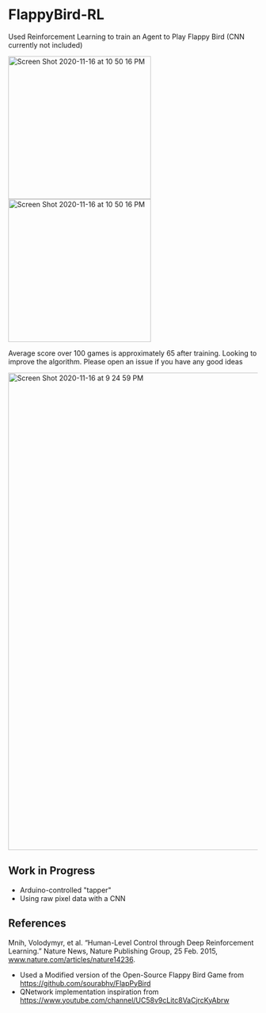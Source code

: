 # FlappyBird-RL
Used Reinforcement Learning to train an Agent to Play Flappy Bird (CNN currently not included)

<img width="288" alt="Screen Shot 2020-11-16 at 10 50 16 PM" src="https://user-images.githubusercontent.com/37857112/99344554-5dc28c80-285e-11eb-8177-6e766359ce0d.png">
<img width="288" alt="Screen Shot 2020-11-16 at 10 50 16 PM" src="https://user-images.githubusercontent.com/37857112/99584006-64621880-29b2-11eb-913d-628c7aee4660.gif">

Average score over 100 games is approximately 65 after training. Looking to improve the algorithm. Please open an issue if you have any good ideas

<img width="962" alt="Screen Shot 2020-11-16 at 9 24 59 PM" src="https://user-images.githubusercontent.com/37857112/99344606-75017a00-285e-11eb-9a6f-face7ebca2e1.png">

## Work in Progress
- Arduino-controlled "tapper"
- Using raw pixel data with a CNN

## References
Mnih, Volodymyr, et al. “Human-Level Control through Deep Reinforcement Learning.” Nature News, Nature Publishing Group, 25 Feb. 2015, www.nature.com/articles/nature14236. 

- Used a Modified version of the Open-Source Flappy Bird Game from https://github.com/sourabhv/FlapPyBird
- QNetwork implementation inspiration from https://www.youtube.com/channel/UC58v9cLitc8VaCjrcKyAbrw
